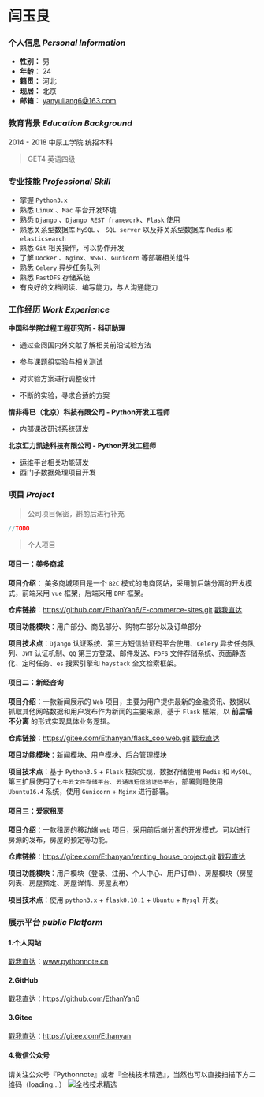 # 闫玉良

### 个人信息 *Personal Information*

* **性别：** 男
* **年龄：** 24
* **籍贯：** 河北
* **现居：** 北京
* **邮箱：** yanyuliang6@163.com


### 教育背景 *Education Background*

2014 - 2018 中原工学院 统招本科
> GET4 英语四级


### 专业技能 *Professional Skill*

* 掌握 `Python3.x `
* 熟悉 `Linux` 、`Mac` 平台开发环境
* 熟悉 `Django` 、`Django REST framework`、`Flask` 使用
* 熟悉关系型数据库 `MySQL` 、 `SQL server` 以及非关系型数据库 `Redis` 和 `elasticsearch`
* 熟悉 `Git` 相关操作，可以协作开发
* 了解 `Docker` 、`Nginx`、`WSGI`、`Gunicorn` 等部署相关组件
* 熟悉 `Celery` 异步任务队列
* 熟悉 `FastDFS` 存储系统
* 有良好的文档阅读、编写能力，与人沟通能力


### 工作经历 *Work Experience*

**中国科学院过程工程研究所 - 科研助理**

* 通过查阅国内外文献了解相关前沿试验方法

* 参与课题组实验与相关测试

* 对实验方案进行调整设计

* 不断的实验，寻求合适的方案

**情非得已（北京）科技有限公司 - Python开发工程师**

* 内部课改研讨系统研发

**北京汇力凯途科技有限公司 - Python开发工程师**

* 运维平台相关功能研发
* 西门子数据处理项目开发


### 项目 *Project*

> 公司项目保密，斟酌后进行补充

```java
//TODO
```
> 个人项目

#### 项目一：美多商城

**项目介绍**： 美多商城项目是一个 `B2C` 模式的电商网站，采用前后端分离的开发模式，前端采用 `vue` 框架，后端采用 `DRF` 框架。

**仓库链接**：https://github.com/EthanYan6/E-commerce-sites.git [戳我直达](https://github.com/EthanYan6/E-commerce-sites.git)

**项目功能模块**：用户部分、商品部分、购物车部分以及订单部分

**项目技术点**：`Django` 认证系统、第三方短信验证码平台使用、`Celery` 异步任务队列、`JWT` 认证机制、`QQ` 第三方登录、邮件发送、`FDFS` 文件存储系统、页面静态化、定时任务、`es` 搜索引擎和 `haystack` 全文检索框架。



#### 项目二：新经咨询

**项目介绍**：一款新闻展示的 `Web` 项目，主要为用户提供最新的金融资讯、数据以抓取其他网站数据和用户发布作为新闻的主要来源，基于 `Flask` 框架，以 **前后端不分离** 的形式实现具体业务逻辑。

**仓库链接**：https://gitee.com/Ethanyan/flask_coolweb.git [戳我直达](https://gitee.com/Ethanyan/flask_coolweb.git)

**项目功能模块**：新闻模块、用户模块、后台管理模块

**项目技术点**：基于 `Python3.5` + `Flask` 框架实现，数据存储使用 `Redis` 和 `MySQL`。第三扩展使用了`七牛云文件存储平台`、`云通讯短信验证码平台`，部署则是使用 `Ubuntu16.4` 系统，使用 `Gunicorn` + `Nginx` 进行部署。



#### 项目三：爱家租房

**项目介绍**：一款租房的移动端 `web` 项目，采用前后端分离的开发模式。可以进行房源的发布，房屋的预定等功能。

**仓库链接**：https://gitee.com/Ethanyan/renting_house_project.git [戳我直达](https://gitee.com/Ethanyan/renting_house_project.git)

**项目功能模块**：用户模块（登录、注册、个人中心、用户订单）、房屋模块（房屋列表、房屋预定、房屋详情、房屋发布）

**项目技术点**：使用 `python3.x` + `flask0.10.1` + `Ubuntu` + `Mysql` 开发。

### 展示平台 *public Platform*

#### 1.个人网站
[戳我直达](http://ethanyan6.github.io/)：www.pythonnote.cn <br>

#### 2.GitHub
[戳我直达](https://github.com/EthanYan6)：https://github.com/EthanYan6

#### 3.Gitee
[戳我直达](https://gitee.com/Ethanyan)：https://gitee.com/Ethanyan

#### 4.微信公众号
请关注公众号『Pythonnote』或者『全栈技术精选』，当然也可以直接扫描下方二维码（loading...）
![全栈技术精选](https://github.com/EthanYan6/pic/raw/master/%E6%89%AB%E7%A0%81_%E6%90%9C%E7%B4%A2%E8%81%94%E5%90%88%E4%BC%A0%E6%92%AD%E6%A0%B7%E5%BC%8F-%E7%99%BD%E8%89%B2%E7%89%88.png)

